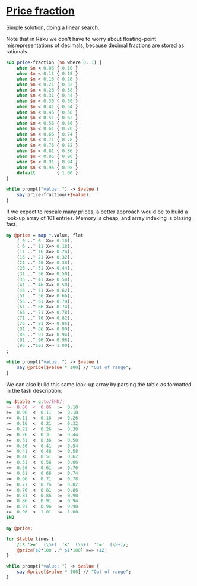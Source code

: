 [1]: https://rosettacode.org/wiki/Price_fraction

# [Price fraction][1]





Simple solution, doing a linear search.

Note that in Raku we don't have to worry about floating-point misrepresentations of decimals, because decimal fractions are stored as rationals.

```perl
sub price-fraction ($n where 0..1) {
    when $n < 0.06 { 0.10 }
    when $n < 0.11 { 0.18 }
    when $n < 0.16 { 0.26 }
    when $n < 0.21 { 0.32 }
    when $n < 0.26 { 0.38 }
    when $n < 0.31 { 0.44 }
    when $n < 0.36 { 0.50 }
    when $n < 0.41 { 0.54 }
    when $n < 0.46 { 0.58 }
    when $n < 0.51 { 0.62 }
    when $n < 0.56 { 0.66 }
    when $n < 0.61 { 0.70 }
    when $n < 0.66 { 0.74 }
    when $n < 0.71 { 0.78 }
    when $n < 0.76 { 0.82 }
    when $n < 0.81 { 0.86 }
    when $n < 0.86 { 0.90 }
    when $n < 0.91 { 0.94 }
    when $n < 0.96 { 0.98 }
    default        { 1.00 }
}

while prompt("value: ") -> $value {
    say price-fraction(+$value);
}
```


If we expect to rescale many prices, a better approach would be to build a look-up array of 101 entries.
Memory is cheap, and array indexing is blazing fast.

```perl
my @price = map *.value, flat
    ( 0 ..^ 6  X=> 0.10),
    ( 6 ..^ 11 X=> 0.18),
    (11 ..^ 16 X=> 0.26),
    (16 ..^ 21 X=> 0.32),
    (21 ..^ 26 X=> 0.38),
    (26 ..^ 31 X=> 0.44),
    (31 ..^ 36 X=> 0.50),
    (36 ..^ 41 X=> 0.54),
    (41 ..^ 46 X=> 0.58),
    (46 ..^ 51 X=> 0.62),
    (51 ..^ 56 X=> 0.66),
    (56 ..^ 61 X=> 0.70),
    (61 ..^ 66 X=> 0.74),
    (66 ..^ 71 X=> 0.78),
    (71 ..^ 76 X=> 0.82),
    (76 ..^ 81 X=> 0.86),
    (81 ..^ 86 X=> 0.90),
    (86 ..^ 91 X=> 0.94),
    (91 ..^ 96 X=> 0.98),
    (96 ..^101 X=> 1.00),
;

while prompt("value: ") -> $value {
    say @price[$value * 100] // "Out of range";
}
```


We can also build this same look-up array by parsing the table as formatted in the task description:

```perl
my $table = q:to/END/;
>=  0.00  <  0.06  :=  0.10
>=  0.06  <  0.11  :=  0.18
>=  0.11  <  0.16  :=  0.26
>=  0.16  <  0.21  :=  0.32
>=  0.21  <  0.26  :=  0.38
>=  0.26  <  0.31  :=  0.44
>=  0.31  <  0.36  :=  0.50
>=  0.36  <  0.41  :=  0.54
>=  0.41  <  0.46  :=  0.58
>=  0.46  <  0.51  :=  0.62
>=  0.51  <  0.56  :=  0.66
>=  0.56  <  0.61  :=  0.70
>=  0.61  <  0.66  :=  0.74
>=  0.66  <  0.71  :=  0.78
>=  0.71  <  0.76  :=  0.82
>=  0.76  <  0.81  :=  0.86
>=  0.81  <  0.86  :=  0.90
>=  0.86  <  0.91  :=  0.94
>=  0.91  <  0.96  :=  0.98
>=  0.96  <  1.01  :=  1.00
END

my @price;

for $table.lines {
    /:s '>='  (\S+)  '<'  (\S+)  ':='  (\S+)/;
    @price[$0*100 ..^ $1*100] »=» +$2;
}

while prompt("value: ") -> $value {
    say @price[$value * 100] // "Out of range";
}
```
